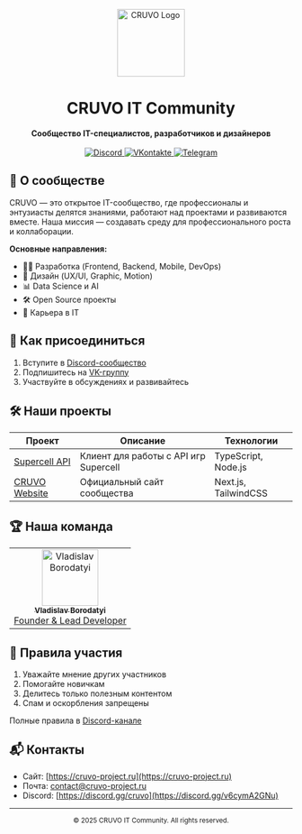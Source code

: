 <p align="center">
  <img src="https://cruvo-project.ru/assets/logo.svg" alt="CRUVO Logo" width="120"/>
</p>

<h1 align="center">CRUVO IT Community</h1>

<p align="center">
  <strong>Сообщество IT-специалистов, разработчиков и дизайнеров</strong>
  <br>
  <br>
  <a href="https://discord.gg/v6cymA2GNu" target="_blank">
    <img src="https://img.shields.io/discord/1214562935196618763?label=Discord&logo=discord&style=for-the-badge&color=7289DA" alt="Discord">
  </a>
  <a href="https://vk.com/cruvo_it_community" target="_blank">
    <img src="https://img.shields.io/badge/VK-%234C75A3.svg?style=for-the-badge&logo=vk&logoColor=white" alt="VKontakte">
  </a>
  <a href="https://t.me/https://t.me/+qT5hn9vO7QplYjI6" target="_blank">
    <img src="https://img.shields.io/badge/Telegram-2CA5E0?style=for-the-badge&logo=telegram&logoColor=white" alt="Telegram">
  </a>
</p>

## 🚀 О сообществе

CRUVO — это открытое IT-сообщество, где профессионалы и энтузиасты делятся знаниями, работают над проектами и развиваются вместе. Наша миссия — создавать среду для профессионального роста и коллаборации.

**Основные направления:**
- 👨‍💻 Разработка (Frontend, Backend, Mobile, DevOps)
- 🎨 Дизайн (UX/UI, Graphic, Motion)
- 📊 Data Science и AI
- 🛠️ Open Source проекты
- 💼 Карьера в IT

## 📌 Как присоединиться

1. Вступите в [Discord-сообщество](https://discord.gg/v6cymA2GNu)
2. Подпишитесь на [VK-группу](https://vk.com/cruvo_it_community)
3. Участвуйте в обсуждениях и развивайтесь

## 🛠 Наши проекты

| Проект | Описание | Технологии |
|--------|----------|------------|
| [Supercell API](https://github.com/CRUVO-Project/supercell-api) | Клиент для работы с API игр Supercell | TypeScript, Node.js |
| [CRUVO Website](https://github.com/CRUVO-Project/CRUVO-Project.github.io) | Официальный сайт сообщества | Next.js, TailwindCSS |

## 🏆 Наша команда

<table>
  <tr>
    <td align="center">
      <a href="https://github.com/vladnet14">
        <img src="https://avatars.githubusercontent.com/u/24536684?v=4" width="100px;" alt="Vladislav Borodatyi"/>
        <br/>
        <sub><b>Vladislav Borodatyi</b></sub>
        <br/>
        <span>Founder & Lead Developer</span>
      </a>
    </td>
    <!-- Добавьте других участников команды аналогично -->
  </tr>
</table>

## 📝 Правила участия

1. Уважайте мнение других участников
2. Помогайте новичкам
3. Делитесь только полезным контентом
4. Спам и оскорбления запрещены

Полные правила в [Discord-канале](https://discord.gg/v6cymA2GNu)

## 📬 Контакты

- Сайт: [https://cruvo-project.ru](https://cruvo-project.ru)
- Почта: [contact@cruvo-project.ru](mailto:contact@cruvo-project.ru)
- Discord: [https://discord.gg/cruvo](https://discord.gg/v6cymA2GNu)

---

<p align="center">
  <sub>© 2025 CRUVO IT Community. All rights reserved.</sub>
</p>
